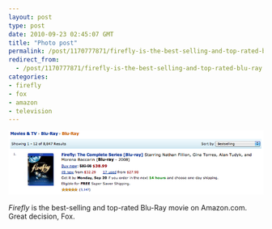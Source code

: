 ```yaml
---
layout: post
type: post
date: 2010-09-23 02:45:07 GMT
title: "Photo post"
permalink: /post/1170777871/firefly-is-the-best-selling-and-top-rated-blu-ray
redirect_from: 
  - /post/1170777871/firefly-is-the-best-selling-and-top-rated-blu-ray
categories:
- firefly
- fox
- amazon
- television
---
```

![](/assets/images/tumblr_l94uqbmVHu1qb098no1_1280.png)

<i>Firefly</i> is the best-selling and top-rated Blu-Ray movie on Amazon.com. Great decision, Fox.